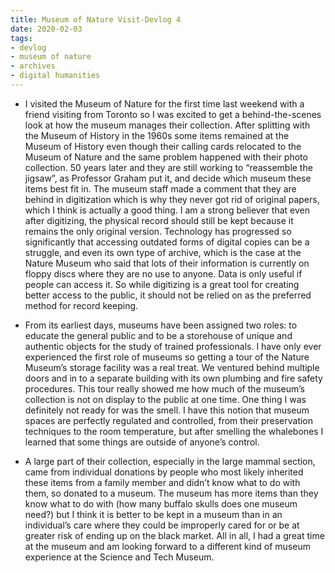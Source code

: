 ```yaml
---
title: Museum of Nature Visit-Devlog 4
date: 2020-02-03
tags:
- devlog
- museum of nature
- archives
- digital humanities
---
```


+ I visited the Museum of Nature for the first time last weekend with a friend visiting from Toronto so I was excited to get a behind-the-scenes look at how the museum manages their collection. After splitting with the Museum of History in the 1960s some items remained at the Museum of History even though their calling cards relocated to the Museum of Nature and the same problem happened with their photo collection. 50 years later and they are still working to “reassemble the jigsaw”, as Professor Graham put it, and decide which museum these items best fit in. The museum staff made a comment that they are behind in digitization which is why they never got rid of original papers, which I think is actually a good thing. I am a strong believer that even after digitizing, the physical record should still be kept because it remains the only original version. Technology has progressed so significantly that accessing outdated forms of digital copies can be a struggle, and even its own type of archive, which is the case at the Nature Museum who said that lots of their information is currently on floppy discs where they are no use to anyone. Data is only useful if people can access it. So while digitizing is a great tool for creating better access to the public, it should not be relied on as the preferred method for record keeping. 

+ From its earliest days, museums have been assigned two roles: to educate the general public and to be a storehouse of unique and authentic objects for the study of trained professionals.  I have only ever experienced the first role of museums so getting a tour of the Nature Museum’s storage facility was a real treat. We ventured behind multiple doors and in to a separate building with its own plumbing and fire safety procedures. This tour really showed me how much of the museum’s collection is not on display to the public at one time. One thing I was definitely not ready for was the smell. I have this notion that museum spaces are perfectly regulated and controlled, from their preservation techniques to the room temperature, but after smelling the whalebones I learned that some things are outside of anyone’s control. 

+ A large part of their collection, especially in the large mammal section, came from individual donations by people who most likely inherited these items from a family member and didn’t know what to do with them, so donated to a museum. The museum has more items than they know what to do with (how many buffalo skulls does one museum need?) but I think it is better to be kept in a museum than in an individual’s care where they could be improperly cared for or be at greater risk of ending up on the black market. All in all, I had a great time at the museum and am looking forward to a different kind of museum experience at the Science and Tech Museum. 

